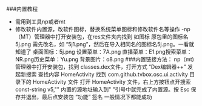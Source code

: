 ###内置教程
- 需用到工具np或者mt
- 修改软件内置源，改软件图标，替换系统菜单图标和修改软件名等操作
-np（MT）管理器中打开安装包，在res文件夹内找到
如图标 原包里的图标名5j.png 需先改名，如 “5j1.png”，然后在导入相同名的图标名5j.png。一看就知道了
桌面图标：5j.png 设置菜单：7A.png 直播菜单：E1.png搜索菜单：NR.png历史菜单：Yu.png 背景图片：o8.png
###内置链接方法：
np（mt)管理器中打开安装包，找到 classes.dex文件，打开方式 “Dex编辑器++”
发起新搜索 查找内容 HomeActivity
找到 com.github.tvbox.osc.ui.activity 目录下的 HomeActivity 文件
打开 HomeActivity 文件，右上方按钮点开搜索 const-string v5,""
内置的源地址输入到" "引号中就完成了内置源。按 Esc 保存并退出，最后点安装包 “功能” 签名
一般情况下都能成功
